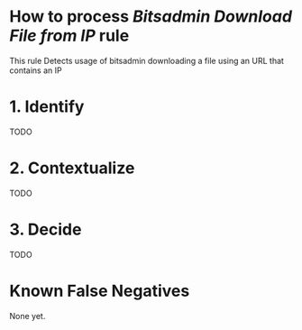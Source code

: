 # How to process *Bitsadmin Download File from IP* rule
This rule Detects usage of bitsadmin downloading a file using an URL that contains an IP

# 1. Identify
TODO

# 2. Contextualize
TODO

# 3. Decide
TODO

# Known False Negatives
None yet.
